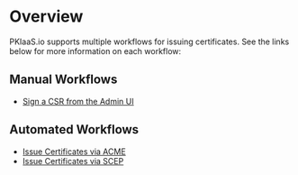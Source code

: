 # Overview

PKIaaS.io supports multiple workflows for issuing certificates. See the links below for more information on each workflow:

## Manual Workflows
* [Sign a CSR from the Admin UI](sign-a-csr-from-the-admin-ui.md)

## Automated Workflows
* [Issue Certificates via ACME](../acme/overview.md)
* [Issue Certificates via SCEP](../scep/overview.md)